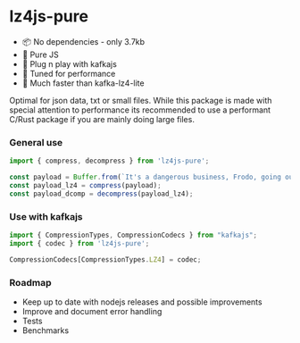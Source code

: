 # lz4js-pure

 - 📦 No dependencies - only 3.7kb
 - 💍 Pure JS
 - 🌳 Plug n play with kafkajs
 - 🚀 Tuned for performance
 - 💨 Much faster than kafka-lz4-lite

Optimal for json data, txt or small files. While this package is made with special attention to performance its recommended to use a performant C/Rust package if you are mainly doing large files.

### General use
```js
import { compress, decompress } from 'lz4js-pure';

const payload = Buffer.from(`It's a dangerous business, Frodo, going out your door. You step onto the road, and .....`);
const payload_lz4 = compress(payload);
const payload_dcomp = decompress(payload_lz4);
```

### Use with kafkajs
```js
import { CompressionTypes, CompressionCodecs } from "kafkajs";
import { codec } from 'lz4js-pure';

CompressionCodecs[CompressionTypes.LZ4] = codec;
```

### Roadmap

  - Keep up to date with nodejs releases and possible improvements
  - Improve and document error handling
  - Tests
  - Benchmarks
